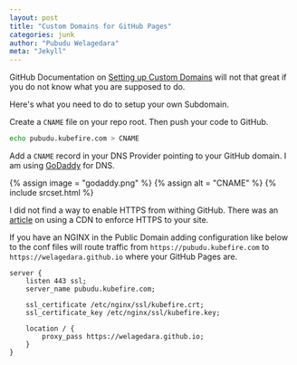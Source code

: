 ```yaml
---
layout: post
title: "Custom Domains for GitHub Pages"
categories: junk
author: "Pubudu Welagedara"
meta: "Jekyll"
---
```


GitHub Documentation on [Setting up Custom Domains][custom-subdomain] will not that great if you do not know what you are supposed to do.

Here's what you need to do to setup your own Subdomain.

Create a `CNAME` file on your repo root. Then push your code to GitHub.

```bash
echo pubudu.kubefire.com > CNAME
```

Add a `CNAME` record in your DNS Provider pointing to your GitHub domain. I am using [GoDaddy][godaddy] for DNS.

{% assign image = "godaddy.png" %}
{% assign alt = "CNAME" %}
{% include srcset.html %}

I did not find a way to enable HTTPS from withing GitHub. There was an [article][cdn] on using a CDN to enforce HTTPS to your site.

If you have an NGINX in the Public Domain adding configuration like below to the conf files will route traffic from `https://pubudu.kubefire.com` to `https://welagedara.github.io` where your GitHub Pages are.

```
server {
    listen 443 ssl;
    server_name pubudu.kubefire.com;

    ssl_certificate /etc/nginx/ssl/kubefire.crt;
    ssl_certificate_key /etc/nginx/ssl/kubefire.key;

    location / {
        proxy_pass https://welagedara.github.io;       
    }
}
```

[custom-subdomain]: https://help.github.com/articles/setting-up-a-custom-subdomain/
[godaddy]: https://www.godaddy.com/
[cdn]: https://gist.github.com/cvan/8630f847f579f90e0c014dc5199c337b



